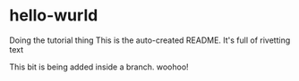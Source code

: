# hello-wurld
Doing the tutorial thing
This is the auto-created README. It's full of rivetting text

This bit is being added inside a branch. woohoo!

